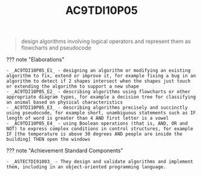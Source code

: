 ﻿---
backlinks:
- title: DIG101A-2024
  url: /sense/Teaching/Implementation/2024/DIG101A/dig101a-2024.html
- title: Learning Areas
  url: /sense/Teaching/Curriculum/v9/v9-learning-areas.html
tags: australian-curriculum
title: AC9TDI10P05
type: note
---
> design algorithms involving logical operators and represent them as flowcharts and pseudocode

??? note "Elaborations"

	- _AC9TDI10P05_E1_ - designing an algorithm or modifying an existing algorithm to fix, extend or improve it, for example fixing a bug in an algorithm to detect if 2 shapes intersect when the shapes just touch or extending the algorithm to support a new shape
	- _AC9TDI10P05_E2_ - describing algorithms using flowcharts or other appropriate diagram types, for example a decision tree for classifying an animal based on physical characteristics
	- _AC9TDI10P05_E3_ - describing algorithms precisely and succinctly using pseudocode, for example short, unambiguous statements such as IF length of word is greater than 4 AND first letter is a vowel
	- _AC9TDI10P05_E4_ - using Boolean operations (that is, AND, OR and NOT) to express complex conditions in control structures, for example IF [the temperature is above 30 degrees AND people are inside the building] THEN open the windows
??? note "Achievement Standard Components"

	- _ASTECTDI91003_ - They design and validate algorithms and implement them, including in an object-oriented programming language.